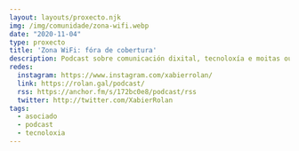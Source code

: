 ```yaml
---
layout: layouts/proxecto.njk
img: /img/comunidade/zona-wifi.webp
date: "2020-11-04"
type: proxecto
title: 'Zona WiFi: fóra de cobertura'
description: Podcast sobre comunicación dixital, tecnoloxía e moitas outras cousas que me pasan pola cabeza.
redes:
  instagram: https://www.instagram.com/xabierrolan/
  link: https://rolan.gal/podcast/
  rss: https://anchor.fm/s/172bc0e8/podcast/rss
  twitter: http://twitter.com/XabierRolan
tags:
  - asociado
  - podcast
  - tecnoloxia
---
```

